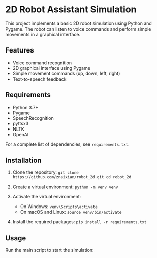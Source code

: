 # 2D Robot Assistant Simulation

This project implements a basic 2D robot simulation using Python and Pygame. The robot can listen to voice commands and perform simple movements in a graphical interface.

## Features

- Voice command recognition
- 2D graphical interface using Pygame
- Simple movement commands (up, down, left, right)
- Text-to-speech feedback

## Requirements

- Python 3.7+
- Pygame
- SpeechRecognition
- pyttsx3
- NLTK
- OpenAI

For a complete list of dependencies, see `requirements.txt`.

## Installation

1. Clone the repository:   ```
   git clone https://github.com/znaixian/robot_2d.git
   cd robot_2d ```

2. Create a virtual environment:   ```
   python -m venv venv   ```

3. Activate the virtual environment:
   - On Windows:     ```
     venv\Scripts\activate     ```
   - On macOS and Linux:     ```
     source venv/bin/activate     ```

4. Install the required packages:   ```
   pip install -r requirements.txt   ```

## Usage

Run the main script to start the simulation:
